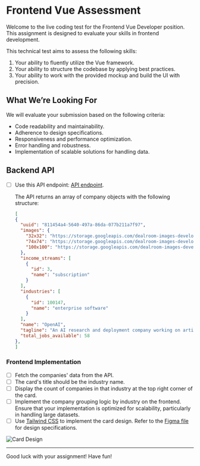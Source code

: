 # Frontend Vue Assessment

Welcome to the live coding test for the Frontend Vue Developer position. This assignment is designed to evaluate your skills in frontend development.

This technical test aims to assess the following skills:

1. Your ability to fluently utilize the Vue framework.
2. Your ability to structure the codebase by applying best practices.
3. Your ability to work with the provided mockup and build the UI with precision.

## What We’re Looking For

We will evaluate your submission based on the following criteria:

- Code readability and maintainability.
- Adherence to design specifications.
- Responsiveness and performance optimization.
- Error handling and robustness.
- Implementation of scalable solutions for handling data.

## Backend API

- [ ] Use this API endpoint: [API endpoint](https://fs-industry-card.onrender.com/api/companies).

  The API returns an array of company objects with the following structure:

  ```json
  [
  {
    "uuid": "811454a4-5640-497a-86da-077b211a7f97",
    "images": {
      "32x32": "https://storage.googleapis.com/dealroom-images-development/e0/MzI6MzI6Y29tcGFueUBzMy1ldS13ZXN0LTEuYW1hem9uYXdzLmNvbS9kZWFscm9vbS1pbWFnZXMvMjAyNC8wNC8zMC9iOGY3YjhlZjQ3M2E0NDlhZjI1OTQ0NDc1ZTgxZmE3Mw==.png",
      "74x74": "https://storage.googleapis.com/dealroom-images-development/23/NzQ6NzQ6Y29tcGFueUBzMy1ldS13ZXN0LTEuYW1hem9uYXdzLmNvbS9kZWFscm9vbS1pbWFnZXMvMjAyNC8wNC8zMC9iOGY3YjhlZjQ3M2E0NDlhZjI1OTQ0NDc1ZTgxZmE3Mw==.png",
      "100x100": "https://storage.googleapis.com/dealroom-images-development/0b/MTAwOjEwMDpjb21wYW55QHMzLWV1LXdlc3QtMS5hbWF6b25hd3MuY29tL2RlYWxyb29tLWltYWdlcy8yMDI0LzA0LzMwL2I4ZjdiOGVmNDczYTQ0OWFmMjU5NDQ0NzVlODFmYTcz.png"
    },
    "income_streams": [
      {
        "id": 3,
        "name": "subscription"
      }
    ],
    "industries": [
      {
        "id": 100147,
        "name": "enterprise software"
      }
    ],
    "name": "OpenAI",
    "tagline": "An AI research and deployment company working on artificial general intelligence and generative AI",
    "total_jobs_available": 58
  },
  ]


### Frontend Implementation

- [ ] Fetch the companies' data from the API.
- [ ] The card's title should be the industry name.
- [ ] Display the count of companies in that industry at the top right corner of the card.
- [ ] Implement the company grouping logic by industry on the frontend. Ensure that your implementation is optimized for scalability, particularly in handling large datasets.
- [ ] Use [Tailwind CSS](https://tailwindcss.com/) to implement the card design. Refer to the [Figma file](https://www.figma.com/design/9GvGhDV1Te6bQzS1GLoj8J/Dealroom-FE-Assessment?node-id=0%3A1&t=I6Ph4vb2EAvbkQQ7-1) for design specifications.

![Card Design](./assets/card.svg)


---

Good luck with your assignment! Have fun!
